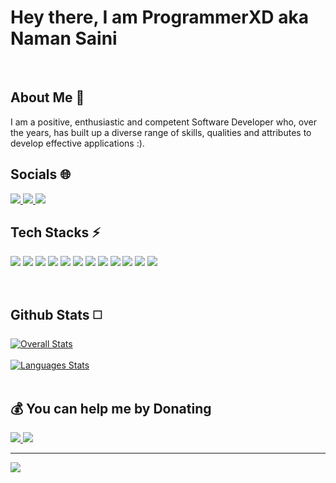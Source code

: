 <h1> Hey there, I am ProgrammerXD aka Naman Saini </h1>
<br>

<h2> About Me 👤 </h2>

<span>
  I am a positive, enthusiastic and competent Software Developer who, over the years, has built up a diverse range of skills, qualities and attributes to develop effective applications :).
  <br>
</span>
<h2> Socials 🌐 </h2>
<a href="https://twitter.com/PXD_Officials">
  <img src="https://img.shields.io/badge/Twitter-%231DA1F2.svg?logo=Twitter&logoColor=white">
</a>
<a href="https://instagram.com/programmerxd">
  <img src="https://img.shields.io/badge/Instagram-%23E4405F.svg?logo=Instagram&logoColor=white">
</a>
<a href="https://linkedin.com/in/programmerxd">
  <img src="https://img.shields.io/badge/LinkedIn-%230077B5.svg?logo=linkedin&logoColor=white">
</a>

<br>

<!--<h2> Projects 💻 </h2>

<a href="https://realpxd.github.io/Instagram-Clone-Beta">
  <img src="https://img.shields.io/badge/Realtime_Chat_App-Instagram_Clone-orange">
</a>
<br>
<a href="https://realpxd.github.io/Squid-Game">
  <img src="https://img.shields.io/badge/Play-Squid_Game-orange">
</a>
<a href="https://realpxd.github.io/ProgrammerXD/ProgrammerXD/Rocket-Doge">
  <img src="https://img.shields.io/badge/Play-Rocket_Doge-orange">
</a>

<br>-->

<h2> Tech Stacks ⚡ </h2>

<img src="https://img.shields.io/badge/node.js-6DA55F?style=for-the-badge&logo=node.js&logoColor=white"> <img src="https://img.shields.io/badge/css3-%231572B6.svg?style=for-the-badge&logo=css3&logoColor=white">
<img src="https://img.shields.io/badge/javascript-%23323330.svg?style=for-the-badge&logo=javascript&logoColor=%23F7DF1E">
<img src="https://img.shields.io/badge/html5-%23E34F26.svg?style=for-the-badge&logo=html5&logoColor=white">
<img src="https://img.shields.io/badge/vercel-%23000000.svg?style=for-the-badge&logo=vercel&logoColor=white">
<img src="https://img.shields.io/badge/express.js-%23404d59.svg?style=for-the-badge&logo=express&logoColor=%2361DAFB">
<img src="https://img.shields.io/badge/Next-black?style=for-the-badge&logo=next.js&logoColor=white">
<img src="https://img.shields.io/badge/React_Router-CA4245?style=for-the-badge&logo=react-router&logoColor=white">
<img src="https://img.shields.io/badge/react-%2320232a.svg?style=for-the-badge&logo=react&logoColor=%2361DAFB">
<img src="https://img.shields.io/badge/MongoDB-%234ea94b.svg?style=for-the-badge&logo=mongodb&logoColor=white">
<img src="https://img.shields.io/badge/Java-%23B07219.svg?style=for-the-badge&logo=coffeescript&logoColor=white">
<img src="https://img.shields.io/badge/Linux-FCC624?style=for-the-badge&logo=linux&logoColor=black">

<br>

<h2> Github Stats ◻️ </h2>

<a href="https://github.com/naman77s">
  <img align="center" src="https://github-readme-stats-git-addpercentilerankicon-rickstaa.vercel.app/api?username=realpxd&show_icons=true&rank_icon=percentile&theme=radical" alt="Overall Stats">
</a>
<br><br>
<a  href="https://github.com/naman77s">
  <img align="center" src="https://github-readme-stats.vercel.app/api/top-langs/?username=realpxd&layout=compact&theme=radical" alt="Languages Stats" />
</a>
<br>
<br>

<h2> 💰 You can help me by Donating </h2>

<a href="https://buymeacoffee.com/ProgrammerXD">
  <img src="https://img.shields.io/badge/Buy%20Me%20a%20Coffee-ffdd00?style=for-the-badge&logo=buy-me-a-coffee&logoColor=black">
</a>
<a href="https://paypal.me/ProgrammerXD">
  <img src="https://img.shields.io/badge/PayPal-00457C?style=for-the-badge&logo=paypal&logoColor=white">
</a>
<br>


---
<a href="https://visitcount.itsvg.in/api?id=realpxd&label=Profile%20Views&color=0&icon=8&pretty=true">
  <img src="https://visitcount.itsvg.in/api?id=realpxd&label=Profile%20Views&color=0&icon=8&pretty=true">
</a>
<!--
<p> Thanks for coming :) </p>
- 🔭 I’m currently working on ...
- 🌱 I’m currently learning ...
- 👯 I’m looking to collaborate on ...
- 🤔 I’m looking for help with ...
- 💬 Ask me about ...
- 📫 How to reach me: ...
- 😄 Pronouns: ...
- ⚡ Fun fact: ...
-->
